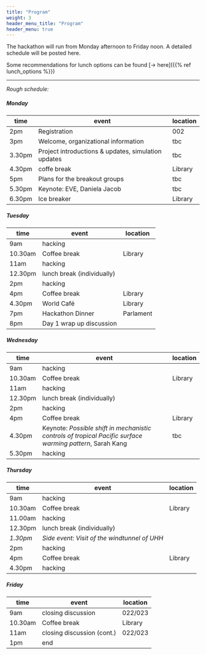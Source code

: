 ```yaml
---
title: "Program"
weight: 3
header_menu_title: "Program"
header_menu: true
---
```

The hackathon will run from Monday afternoon to Friday noon. A detailed schedule will be posted here.

Some recommendations for lunch options can be found [-> here]({{% ref lunch_options %}})

----
*Rough schedule:*

##### Monday
| time | event | location |
| -------- | -------- | -------- |
| 2pm   | Registration     | 002     |
| 3pm     | Welcome, organizational information | tbc |
| 3.30pm     | Project introductions & updates, simulation updates | tbc |
| 4.30pm     | coffe break | Library |
| 5pm     |  Plans for the breakout groups  | tbc |
| 5.30pm     | Keynote: EVE, Daniela Jacob | tbc |
| 6.30pm     | Ice breaker | Library |

##### Tuesday
| time | event | location |
| -------- | -------- | -------- |
| 9am     | hacking     |      |
| 10.30am     | Coffee break | Library |
| 11am     | hacking |  |
| 12.30pm     | lunch break (individually) |  |
| 2pm     | hacking  |  |
| 4pm     | Coffee break | Library |
| 4.30pm     | World Café | Library |
| 7pm     | Hackathon Dinner| Parlament |
| 8pm     | Day 1 wrap up discussion|      |

##### Wednesday
| time | event | location |
| -------- | -------- | -------- |
| 9am    | hacking     |      |
| 10.30am     | Coffee break | Library |
| 11am     | hacking |  |
| 12.30pm     | lunch break (individually) |  |
| 2pm     | hacking  |  |
| 4pm     | Coffee break | Library |
| 4.30pm     | Keynote: *Possible shift in mechanistic controls of tropical Pacific surface warming pattern*, Sarah Kang | tbc |
| 5.30pm     | hacking |      |

##### Thursday
| time | event | location |
| -------- | -------- | -------- |
| 9am     | hacking     |      |
| 10.30am  | Coffee break | Library |
| 11.00am  | hacking |  |
| 12.30pm     | lunch break (individually) |  |
| *1.30pm*     | *Side event: Visit of the windtunnel of UHH* | |
| 2pm     | hacking  |  |
| 4pm     | Coffee break | Library |
| 4.30pm     | hacking |      |

##### Friday
| time | event | location |
| -------- | -------- | -------- |
| 9am     | closing discussion     | 022/023 |
| 10.30am     | Coffee break | Library |
| 11am     | closing discussion (cont.) | 022/023 |
| 1pm     | end |  |
